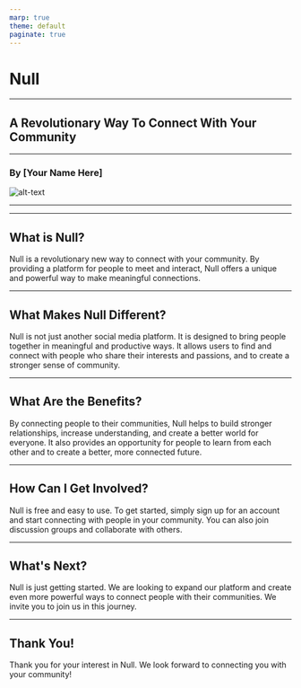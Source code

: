 ```yaml
---
marp: true
theme: default
paginate: true
---
```

# Null
---
## A Revolutionary Way To Connect With Your Community
---
### By [Your Name Here]

![alt-text](https://image.freepik.com/free-vector/people-with-different-ages-standing-together_114360-354.jpg)

---

---
## What is Null?
Null is a revolutionary new way to connect with your community. By providing a platform for people to meet and interact, Null offers a unique and powerful way to make meaningful connections.

---
## What Makes Null Different?
Null is not just another social media platform. It is designed to bring people together in meaningful and productive ways. It allows users to find and connect with people who share their interests and passions, and to create a stronger sense of community.

---
## What Are the Benefits?
By connecting people to their communities, Null helps to build stronger relationships, increase understanding, and create a better world for everyone. It also provides an opportunity for people to learn from each other and to create a better, more connected future.

---
## How Can I Get Involved?
Null is free and easy to use. To get started, simply sign up for an account and start connecting with people in your community. You can also join discussion groups and collaborate with others.

---
## What's Next?
Null is just getting started. We are looking to expand our platform and create even more powerful ways to connect people with their communities. We invite you to join us in this journey. 

---
## Thank You!
Thank you for your interest in Null. We look forward to connecting you with your community!
  
